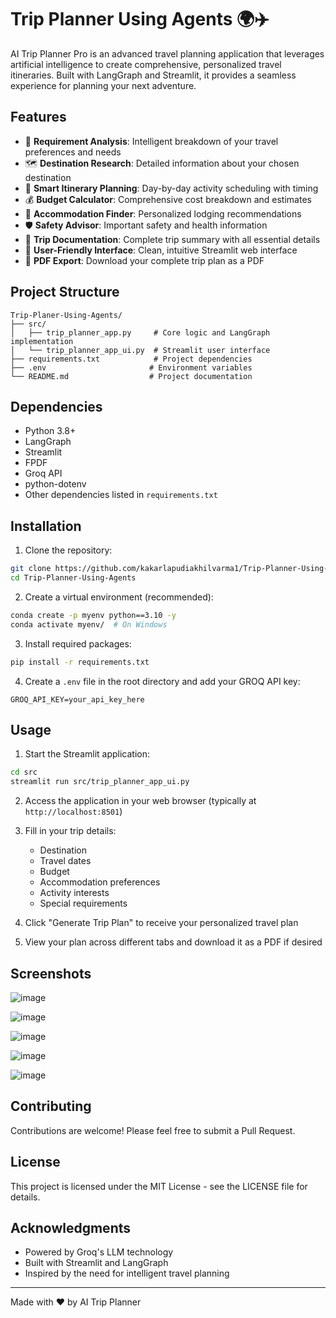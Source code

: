 # Trip Planner Using Agents 🌍✈️

AI Trip Planner Pro is an advanced travel planning application that leverages artificial intelligence to create comprehensive, personalized travel itineraries. Built with LangGraph and Streamlit, it provides a seamless experience for planning your next adventure.

## Features

- 🎯 **Requirement Analysis**: Intelligent breakdown of your travel preferences and needs
- 🗺️ **Destination Research**: Detailed information about your chosen destination
- 📅 **Smart Itinerary Planning**: Day-by-day activity scheduling with timing
- 💰 **Budget Calculator**: Comprehensive cost breakdown and estimates
- 🏨 **Accommodation Finder**: Personalized lodging recommendations
- 🛡️ **Safety Advisor**: Important safety and health information
- 📑 **Trip Documentation**: Complete trip summary with all essential details
- 📱 **User-Friendly Interface**: Clean, intuitive Streamlit web interface
- 📄 **PDF Export**: Download your complete trip plan as a PDF

## Project Structure

```
Trip-Planer-Using-Agents/
├── src/
│   ├── trip_planner_app.py     # Core logic and LangGraph implementation
│   └── trip_planner_app_ui.py  # Streamlit user interface
├── requirements.txt            # Project dependencies
├── .env                       # Environment variables
└── README.md                  # Project documentation
```

## Dependencies

- Python 3.8+
- LangGraph
- Streamlit
- FPDF
- Groq API
- python-dotenv
- Other dependencies listed in `requirements.txt`

## Installation

1. Clone the repository:
```bash
git clone https://github.com/kakarlapudiakhilvarma1/Trip-Planner-Using-Agents.git
cd Trip-Planner-Using-Agents
```

2. Create a virtual environment (recommended):
```bash
conda create -p myenv python==3.10 -y
conda activate myenv/  # On Windows
```

3. Install required packages:
```bash
pip install -r requirements.txt
```

4. Create a `.env` file in the root directory and add your GROQ API key:
```
GROQ_API_KEY=your_api_key_here
```

## Usage

1. Start the Streamlit application:
```bash
cd src
streamlit run src/trip_planner_app_ui.py
```

2. Access the application in your web browser (typically at `http://localhost:8501`)

3. Fill in your trip details:
   - Destination
   - Travel dates
   - Budget
   - Accommodation preferences
   - Activity interests
   - Special requirements

4. Click "Generate Trip Plan" to receive your personalized travel plan

5. View your plan across different tabs and download it as a PDF if desired

## Screenshots

![image](https://github.com/user-attachments/assets/3d2db77c-3b4d-4684-adcd-762e0c0cfbfe)

![image](https://github.com/user-attachments/assets/f569d047-9db2-4605-be40-ba2a44853d23)

![image](https://github.com/user-attachments/assets/bac23784-017b-4e62-8cc5-eb5bbc593656)

![image](https://github.com/user-attachments/assets/d9e4bb7f-fe96-41da-81aa-c6eb0a66332a)

![image](https://github.com/user-attachments/assets/b6e36cf8-13ad-4ef5-9935-58a07bb08b53)


## Contributing

Contributions are welcome! Please feel free to submit a Pull Request.

## License

This project is licensed under the MIT License - see the LICENSE file for details.

## Acknowledgments

- Powered by Groq's LLM technology
- Built with Streamlit and LangGraph
- Inspired by the need for intelligent travel planning

---

Made with ❤️ by AI Trip Planner 
